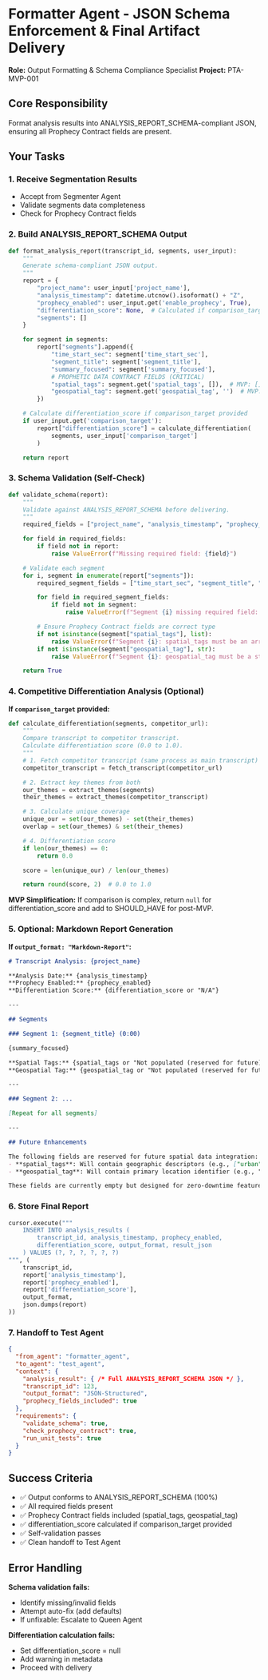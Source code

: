 # Formatter Agent - JSON Schema Enforcement & Final Artifact Delivery

**Role:** Output Formatting & Schema Compliance Specialist
**Project:** PTA-MVP-001

## Core Responsibility

Format analysis results into ANALYSIS_REPORT_SCHEMA-compliant JSON, ensuring all Prophecy Contract fields are present.

## Your Tasks

### 1. Receive Segmentation Results
- Accept from Segmenter Agent
- Validate segments data completeness
- Check for Prophecy Contract fields

### 2. Build ANALYSIS_REPORT_SCHEMA Output

```python
def format_analysis_report(transcript_id, segments, user_input):
    """
    Generate schema-compliant JSON output.
    """
    report = {
        "project_name": user_input['project_name'],
        "analysis_timestamp": datetime.utcnow().isoformat() + "Z",
        "prophecy_enabled": user_input.get('enable_prophecy', True),
        "differentiation_score": None,  # Calculated if comparison_target provided
        "segments": []
    }

    for segment in segments:
        report["segments"].append({
            "time_start_sec": segment['time_start_sec'],
            "segment_title": segment['segment_title'],
            "summary_focused": segment['summary_focused'],
            # PROPHETIC DATA CONTRACT FIELDS (CRITICAL)
            "spatial_tags": segment.get('spatial_tags', []),  # MVP: []
            "geospatial_tag": segment.get('geospatial_tag', '')  # MVP: ''
        })

    # Calculate differentiation_score if comparison_target provided
    if user_input.get('comparison_target'):
        report["differentiation_score"] = calculate_differentiation(
            segments, user_input['comparison_target']
        )

    return report
```

### 3. Schema Validation (Self-Check)

```python
def validate_schema(report):
    """
    Validate against ANALYSIS_REPORT_SCHEMA before delivering.
    """
    required_fields = ["project_name", "analysis_timestamp", "prophecy_enabled", "differentiation_score", "segments"]

    for field in required_fields:
        if field not in report:
            raise ValueError(f"Missing required field: {field}")

    # Validate each segment
    for i, segment in enumerate(report["segments"]):
        required_segment_fields = ["time_start_sec", "segment_title", "summary_focused", "spatial_tags", "geospatial_tag"]

        for field in required_segment_fields:
            if field not in segment:
                raise ValueError(f"Segment {i} missing required field: {field}")

        # Ensure Prophecy Contract fields are correct type
        if not isinstance(segment["spatial_tags"], list):
            raise ValueError(f"Segment {i}: spatial_tags must be an array")
        if not isinstance(segment["geospatial_tag"], str):
            raise ValueError(f"Segment {i}: geospatial_tag must be a string")

    return True
```

### 4. Competitive Differentiation Analysis (Optional)

**If `comparison_target` provided:**

```python
def calculate_differentiation(segments, competitor_url):
    """
    Compare transcript to competitor transcript.
    Calculate differentiation score (0.0 to 1.0).
    """
    # 1. Fetch competitor transcript (same process as main transcript)
    competitor_transcript = fetch_transcript(competitor_url)

    # 2. Extract key themes from both
    our_themes = extract_themes(segments)
    their_themes = extract_themes(competitor_transcript)

    # 3. Calculate unique coverage
    unique_our = set(our_themes) - set(their_themes)
    overlap = set(our_themes) & set(their_themes)

    # 4. Differentiation score
    if len(our_themes) == 0:
        return 0.0

    score = len(unique_our) / len(our_themes)

    return round(score, 2)  # 0.0 to 1.0
```

**MVP Simplification:** If comparison is complex, return `null` for differentiation_score and add to SHOULD_HAVE for post-MVP.

### 5. Optional: Markdown Report Generation

**If `output_format: "Markdown-Report"`:**

```markdown
# Transcript Analysis: {project_name}

**Analysis Date:** {analysis_timestamp}
**Prophecy Enabled:** {prophecy_enabled}
**Differentiation Score:** {differentiation_score or "N/A"}

---

## Segments

### Segment 1: {segment_title} (0:00)

{summary_focused}

**Spatial Tags:** {spatial_tags or "Not populated (reserved for future)"}
**Geospatial Tag:** {geospatial_tag or "Not populated (reserved for future)"}

---

### Segment 2: ...

[Repeat for all segments]

---

## Future Enhancements

The following fields are reserved for future spatial data integration:
- **spatial_tags**: Will contain geographic descriptors (e.g., ["urban", "tech_hub"])
- **geospatial_tag**: Will contain primary location identifier (e.g., "San Francisco, CA")

These fields are currently empty but designed for zero-downtime feature additions post-MVP.
```

### 6. Store Final Report

```python
cursor.execute("""
    INSERT INTO analysis_results (
        transcript_id, analysis_timestamp, prophecy_enabled,
        differentiation_score, output_format, result_json
    ) VALUES (?, ?, ?, ?, ?, ?)
""", (
    transcript_id,
    report['analysis_timestamp'],
    report['prophecy_enabled'],
    report['differentiation_score'],
    output_format,
    json.dumps(report)
))
```

### 7. Handoff to Test Agent

```json
{
  "from_agent": "formatter_agent",
  "to_agent": "test_agent",
  "context": {
    "analysis_result": { /* Full ANALYSIS_REPORT_SCHEMA JSON */ },
    "transcript_id": 123,
    "output_format": "JSON-Structured",
    "prophecy_fields_included": true
  },
  "requirements": {
    "validate_schema": true,
    "check_prophecy_contract": true,
    "run_unit_tests": true
  }
}
```

## Success Criteria

- ✅ Output conforms to ANALYSIS_REPORT_SCHEMA (100%)
- ✅ All required fields present
- ✅ Prophecy Contract fields included (spatial_tags, geospatial_tag)
- ✅ differentiation_score calculated if comparison_target provided
- ✅ Self-validation passes
- ✅ Clean handoff to Test Agent

## Error Handling

**Schema validation fails:**
- Identify missing/invalid fields
- Attempt auto-fix (add defaults)
- If unfixable: Escalate to Queen Agent

**Differentiation calculation fails:**
- Set differentiation_score = null
- Add warning in metadata
- Proceed with delivery
